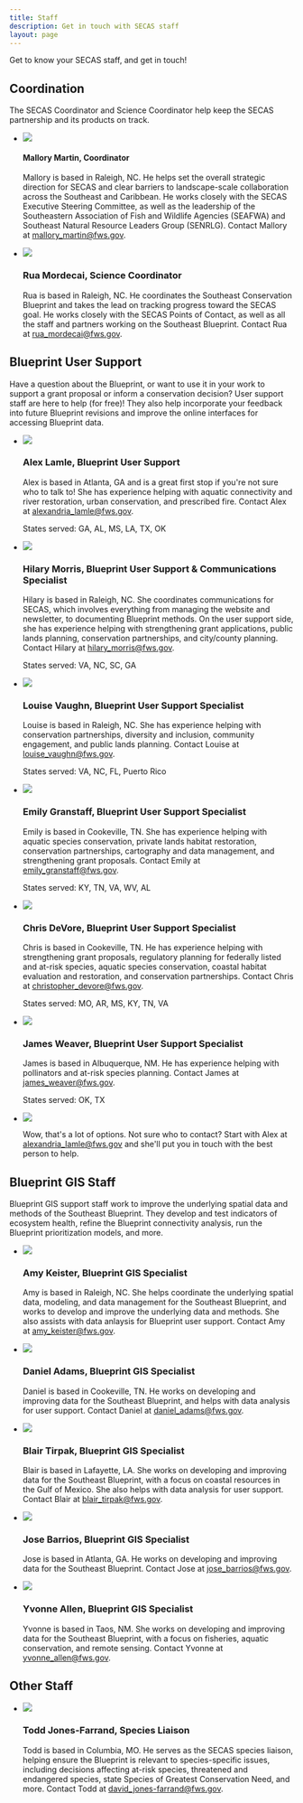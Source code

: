 ```yaml
---
title: Staff
description: Get in touch with SECAS staff
layout: page
---
```

Get to know your SECAS staff, and get in touch!

## Coordination

The SECAS Coordinator and Science Coordinator help keep the SECAS partnership and its products on track.

<ul class="staff-list">
  <li class="staff-member">
    <img src="https://raw.githubusercontent.com/USFWS/secas/gh-pages/images/MalloryMartin_150p.jpg">
    <div class="staff-info">
      <h4>Mallory Martin, Coordinator</h4>
      <p>Mallory is based in Raleigh, NC. He helps set the overall strategic direction for SECAS and clear barriers to landscape-scale collaboration across the Southeast and Caribbean. He works closely with the SECAS Executive Steering Committee, as well as the leadership of the Southeastern Association of Fish and Wildlife Agencies (SEAFWA) and Southeast Natural Resource Leaders Group (SENRLG). Contact Mallory at <a href="mailto:mallory_martin@fws.gov">mallory_martin@fws.gov</a>.</p>
    </div>
  </li>

  <li class="staff-member">
    <img src="https://raw.githubusercontent.com/USFWS/secas/gh-pages/images/RuaMordecai_150p.jpg" >
    <div class="staff-info">
      <h3>Rua Mordecai, Science Coordinator</h3>
      <p>Rua is based in Raleigh, NC. He coordinates the Southeast Conservation Blueprint and takes the lead on tracking progress toward the SECAS goal. He works closely with the SECAS Points of Contact, as well as all the staff and partners working on the Southeast Blueprint. Contact Rua at <a href="mailto:rua_mordecai@fws.gov">rua_mordecai@fws.gov</a>.</p>
    </div>
  </li>
</ul>

## Blueprint User Support

Have a question about the Blueprint, or want to use it in your work to support a grant proposal or inform a conservation decision? User support staff are here to help (for free)! They also help incorporate your feedback into future Blueprint revisions and improve the online interfaces for accessing Blueprint data.

<ul class="staff-list">
  <li class="staff-member">
    <img src="https://raw.githubusercontent.com/USFWS/secas/gh-pages/images/AlexLamle2_150p.jpg" >
    <div class="staff-info">
      <h3>Alex Lamle, Blueprint User Support</h3>
      <p>Alex is based in Atlanta, GA and is a great first stop if you're not sure who to talk to! She has experience helping with aquatic connectivity and river restoration, urban conservation, and prescribed fire. Contact Alex at <a href="mailto:alexandria_lamle@fws.gov">alexandria_lamle@fws.gov</a>.</p>
      <p>States served: GA, AL, MS, LA, TX, OK</p>
    </div>
  </li>
  <li class="staff-member">
    <img src="https://raw.githubusercontent.com/USFWS/secas/gh-pages/images/HilaryMorris2_150p.jpg" >
    <div class="staff-info">
      <h3>Hilary Morris, Blueprint User Support & Communications Specialist</h3>
      <p>Hilary is based in Raleigh, NC. She coordinates communications for SECAS, which involves everything from managing the website and newsletter, to documenting Blueprint methods. On the user support side, she has experience helping with strengthening grant applications, public lands planning, conservation partnerships, and city/county planning. Contact Hilary at <a href="mailto:hilary_morris@fws.gov">hilary_morris@fws.gov</a>.</p>
      <p>States served: VA, NC, SC, GA</p>
    </div>
  </li>
  <li class="staff-member">
    <img src="https://raw.githubusercontent.com/USFWS/secas/gh-pages/images/LouiseVaughn_150p.jpg">
    <div class="staff-info">
      <h3>Louise Vaughn, Blueprint User Support Specialist</h3>
      <p>Louise is based in Raleigh, NC. She has experience helping with conservation partnerships, diversity and inclusion, community engagement, and public lands planning. Contact Louise at <a href="mailto:louise_vaughn@fws.gov">louise_vaughn@fws.gov</a>.</p>
      <p>States served: VA, NC, FL, Puerto Rico</p>
    </div>
  </li>
  <li class="staff-member">
    <img src="https://raw.githubusercontent.com/USFWS/secas/gh-pages/images/EmilyGranstaff_150p.jpg">
    <div class="staff-info">
      <h3>Emily Granstaff, Blueprint User Support Specialist</h3>
      <p>Emily is based in Cookeville, TN. She has experience helping with aquatic species conservation, private lands habitat restoration, conservation partnerships, cartography and data management, and strengthening grant proposals. Contact Emily at <a href="mailto:emily_granstaff@fws.gov">emily_granstaff@fws.gov</a>.</p>
      <p>States served: KY, TN, VA, WV, AL</p>
    </div>
  </li>
  <li class="staff-member">
    <img src="https://raw.githubusercontent.com/USFWS/secas/gh-pages/images/ChrisDeVore_150p.jpg">
    <div class="staff-info">
      <h3>Chris DeVore, Blueprint User Support Specialist</h3>
      <p>Chris is based in Cookeville, TN. He has experience helping with strengthening grant proposals, regulatory planning for federally listed and at-risk species, aquatic species conservation, coastal habitat evaluation and restoration, and conservation partnerships. Contact Chris at <a href="mailto:christopher_devore@fws.gov">christopher_devore@fws.gov</a>.</p>
      <p>States served: MO, AR, MS, KY, TN, VA</p>
    </div>
  </li>
  <li class="staff-member">
    <img src="https://raw.githubusercontent.com/USFWS/secas/gh-pages/images/JamesWeaver_150p.jpg">
    <div class="staff-info">
      <h3>James Weaver, Blueprint User Support Specialist</h3>
      <p>James is based in Albuquerque, NM. He has experience helping with pollinators and at-risk species planning. Contact James at <a href="mailto:james_weaver@fws.gov">james_weaver@fws.gov</a>.</p>
      <p>States served: OK, TX</p>
    </div>
  </li>
  <li class="staff-member">
    <img src="https://raw.githubusercontent.com/USFWS/secas/gh-pages/images/ThisCouldBeYou_150p.jpg">
    <div class="staff-info">
      <p>Wow, that's a lot of options. Not sure who to contact? Start with Alex at <a href="mailto:hilary_morris@fws.gov">alexandria_lamle@fws.gov</a> and she'll put you in touch with the best person to help.</p>
    </div>
  </li>
</ul>

## Blueprint GIS Staff

Blueprint GIS support staff work to improve the underlying spatial data and methods of the Southeast Blueprint. They develop and test indicators of ecosystem health, refine the Blueprint connectivity analysis, run the Blueprint prioritization models, and more.

<ul class="staff-list">
  <li class="staff-member">
    <img src="https://raw.githubusercontent.com/USFWS/secas/gh-pages/images/AmyKeister_150p.jpg">
    <div class="staff-info">
      <h3>Amy Keister, Blueprint GIS Specialist</h3>
      <p>Amy is based in Raleigh, NC. She helps coordinate the underlying spatial data, modeling, and data management for the Southeast Blueprint, and works to develop and improve the underlying data and methods. She also assists with data anlaysis for Blueprint user support. Contact Amy at <a href="mailto:amy_keister@fws.gov">amy_keister@fws.gov</a>.</p>
    </div>
  </li>
  <li class="staff-member">
    <img src="https://raw.githubusercontent.com/USFWS/secas/gh-pages/images/DanielAdams_150p.jpg">
    <div class="staff-info">
      <h3>Daniel Adams, Blueprint GIS Specialist</h3>
      <p>Daniel is based in Cookeville, TN. He works on developing and improving data for the Southeast Blueprint, and helps with data analysis for user support. Contact Daniel at <a href="mailto:daniel_adams@fws.gov">daniel_adams@fws.gov</a>.</p>
    </div>
  </li>
  <li class="staff-member">
    <img src="https://raw.githubusercontent.com/USFWS/secas/gh-pages/images/BlairTirpak_150p.jpg">
    <div class="staff-info">
      <h3>Blair Tirpak, Blueprint GIS Specialist</h3>
      <p>Blair is based in Lafayette, LA. She works on developing and improving data for the Southeast Blueprint, with a focus on coastal resources in the Gulf of Mexico. She also helps with data analysis for user support. Contact Blair at <a href="mailto:blair_tirpak@fws.gov">blair_tirpak@fws.gov</a>.</p>
    </div>
  </li>
  <li class="staff-member">
    <img src="https://raw.githubusercontent.com/USFWS/secas/gh-pages/images/JoseBarrios_150p.jpg">
    <div class="staff-info">
      <h3>Jose Barrios, Blueprint GIS Specialist</h3>
      <p>Jose is based in Atlanta, GA. He works on developing and improving data for the Southeast Blueprint. Contact Jose at <a href="mailto:jose_barrios@fws.gov">jose_barrios@fws.gov</a>.</p>
    </div>
  </li>
  <li class="staff-member">
    <img src="https://raw.githubusercontent.com/USFWS/secas/gh-pages/images/YvonneAllen_150p.jpg">
    <div class="staff-info">
      <h3>Yvonne Allen, Blueprint GIS Specialist</h3>
      <p>Yvonne is based in Taos, NM. She works on developing and improving data for the Southeast Blueprint, with a focus on fisheries, aquatic conservation, and remote sensing. Contact Yvonne at <a href="mailto:yvonne_allen@fws.gov">yvonne_allen@fws.gov</a>.</p>
    </div>
  </li>
</ul>

## Other Staff

<ul class="staff-list">
  <li class="staff-member">
    <img src="https://raw.githubusercontent.com/USFWS/secas/gh-pages/images/ToddJones-Farrand_150p.jpg">
    <div class="staff-info">
      <h3>Todd Jones-Farrand, Species Liaison</h3>
      <p>Todd is based in Columbia, MO. He serves as the SECAS species liaison, helping ensure the Blueprint is relevant to species-specific issues, including decisions affecting at-risk species, threatened and endangered species, state Species of Greatest Conservation Need, and more. Contact Todd at <a href="mailto:david_jones-farrand@fws.gov">david_jones-farrand@fws.gov</a>.</p>
    </div>
  </li>
</ul>
